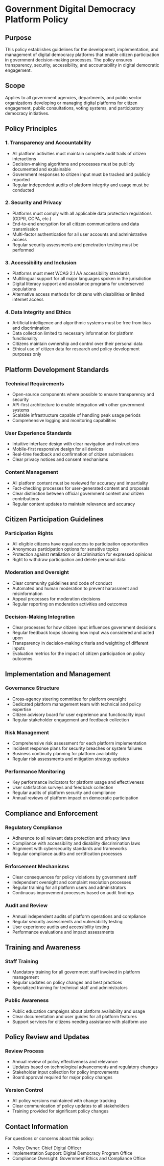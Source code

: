 # Government Digital Democracy Platform Policy

## Purpose
This policy establishes guidelines for the development, implementation, and management of digital democracy platforms that enable citizen participation in government decision-making processes. The policy ensures transparency, security, accessibility, and accountability in digital democratic engagement.

## Scope
Applies to all government agencies, departments, and public sector organizations developing or managing digital platforms for citizen engagement, public consultations, voting systems, and participatory democracy initiatives.

## Policy Principles

### 1. Transparency and Accountability
- All platform activities must maintain complete audit trails of citizen interactions
- Decision-making algorithms and processes must be publicly documented and explainable
- Government responses to citizen input must be tracked and publicly reported
- Regular independent audits of platform integrity and usage must be conducted

### 2. Security and Privacy
- Platforms must comply with all applicable data protection regulations (GDPR, CCPA, etc.)
- End-to-end encryption for all citizen communications and data transmission
- Multi-factor authentication for all user accounts and administrative access
- Regular security assessments and penetration testing must be performed

### 3. Accessibility and Inclusion
- Platforms must meet WCAG 2.1 AA accessibility standards
- Multilingual support for all major languages spoken in the jurisdiction
- Digital literacy support and assistance programs for underserved populations
- Alternative access methods for citizens with disabilities or limited internet access

### 4. Data Integrity and Ethics
- Artificial intelligence and algorithmic systems must be free from bias and discrimination
- Data collection limited to necessary information for platform functionality
- Citizens maintain ownership and control over their personal data
- Ethical use of citizen data for research and policy development purposes only

## Platform Development Standards

### Technical Requirements
- Open-source components where possible to ensure transparency and security
- API-first architecture to enable integration with other government systems
- Scalable infrastructure capable of handling peak usage periods
- Comprehensive logging and monitoring capabilities

### User Experience Standards
- Intuitive interface design with clear navigation and instructions
- Mobile-first responsive design for all devices
- Real-time feedback and confirmation of citizen submissions
- Clear privacy notices and consent mechanisms

### Content Management
- All platform content must be reviewed for accuracy and impartiality
- Fact-checking processes for user-generated content and proposals
- Clear distinction between official government content and citizen contributions
- Regular content updates to maintain relevance and accuracy

## Citizen Participation Guidelines

### Participation Rights
- All eligible citizens have equal access to participation opportunities
- Anonymous participation options for sensitive topics
- Protection against retaliation or discrimination for expressed opinions
- Right to withdraw participation and delete personal data

### Moderation and Oversight
- Clear community guidelines and code of conduct
- Automated and human moderation to prevent harassment and misinformation
- Appeal processes for moderation decisions
- Regular reporting on moderation activities and outcomes

### Decision-Making Integration
- Clear processes for how citizen input influences government decisions
- Regular feedback loops showing how input was considered and acted upon
- Transparency in decision-making criteria and weighting of different inputs
- Evaluation metrics for the impact of citizen participation on policy outcomes

## Implementation and Management

### Governance Structure
- Cross-agency steering committee for platform oversight
- Dedicated platform management team with technical and policy expertise
- Citizen advisory board for user experience and functionality input
- Regular stakeholder engagement and feedback collection

### Risk Management
- Comprehensive risk assessment for each platform implementation
- Incident response plans for security breaches or system failures
- Business continuity planning for platform availability
- Regular risk assessments and mitigation strategy updates

### Performance Monitoring
- Key performance indicators for platform usage and effectiveness
- User satisfaction surveys and feedback collection
- Regular audits of platform security and compliance
- Annual reviews of platform impact on democratic participation

## Compliance and Enforcement

### Regulatory Compliance
- Adherence to all relevant data protection and privacy laws
- Compliance with accessibility and disability discrimination laws
- Alignment with cybersecurity standards and frameworks
- Regular compliance audits and certification processes

### Enforcement Mechanisms
- Clear consequences for policy violations by government staff
- Independent oversight and complaint resolution processes
- Regular training for all platform users and administrators
- Continuous improvement processes based on audit findings

### Audit and Review
- Annual independent audits of platform operations and compliance
- Regular security assessments and vulnerability testing
- User experience audits and accessibility testing
- Performance evaluations and impact assessments

## Training and Awareness

### Staff Training
- Mandatory training for all government staff involved in platform management
- Regular updates on policy changes and best practices
- Specialized training for technical staff and administrators

### Public Awareness
- Public education campaigns about platform availability and usage
- Clear documentation and user guides for all platform features
- Support services for citizens needing assistance with platform use

## Policy Review and Updates

### Review Process
- Annual review of policy effectiveness and relevance
- Updates based on technological advancements and regulatory changes
- Stakeholder input collection for policy improvements
- Board approval required for major policy changes

### Version Control
- All policy versions maintained with change tracking
- Clear communication of policy updates to all stakeholders
- Training provided for significant policy changes

## Contact Information

For questions or concerns about this policy:
- Policy Owner: Chief Digital Officer
- Implementation Support: Digital Democracy Program Office
- Compliance Oversight: Government Ethics and Compliance Office